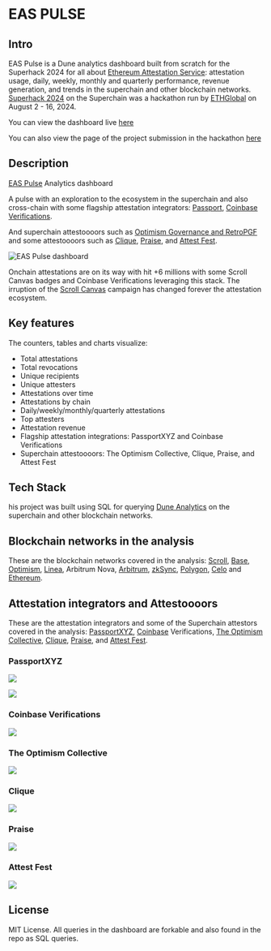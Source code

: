 # EAS PULSE

## Intro

EAS Pulse is a Dune analytics dashboard built from scratch for the Superhack 2024 for all about [Ethereum Attestation Service](https://attest.org): attestation usage, daily, weekly, monthly and quarterly performance, revenue generation, and trends in the superchain and other blockchain networks.
[Superhack 2024](https://ethglobal.com/events/superhack2024) on the Superchain was a hackathon run by [ETHGlobal](https://ethglobal.com/) on August 2 - 16, 2024.

You can view the dashboard live [here](https://dune.com/ivanmolto/eas-pulse-ethereum-attestation-service)

You can also view the page of the project submission in the hackathon [here](https://ethglobal.com/showcase/eas-pulse-yhn4i)

## Description

[EAS Pulse](https://dune.com/ivanmolto/eas-pulse-ethereum-attestation-service) Analytics dashboard

A pulse with an exploration to the ecosystem in the superchain and also cross-chain with some flagship attestation integrators: [Passport](https://passport.xyz), [Coinbase Verifications](https://github.com/coinbase/verifications).

And superchain attestoooors such as [Optimism Governance and RetroPGF](https://optimism.io) and some attestoooors such as [Clique](), [Praise](https://givepraise.xyz), and [Attest Fest](https://attest-fest.party).

![EAS Pulse dashboard](https://ivanmolto.mypinata.cloud/ipfs/QmYmyrPTdyr8CpgXoVjv7fCfSjq3wRBdpXapeH4TzVXjfR)

Onchain attestations are on its way with hit +6 millions with some Scroll Canvas badges and Coinbase Verifications leveraging this stack. The irruption of the [Scroll Canvas](https://scroll.io/canvas/mint) campaign has changed forever the attestation ecosystem.

## Key features

The counters, tables and charts visualize:

- Total attestations
- Total revocations
- Unique recipients
- Unique attesters
- Attestations over time
- Attestations by chain
- Daily/weekly/monthly/quarterly attestations
- Top attesters
- Attestation revenue
- Flagship attestation integrations: PassportXYZ and Coinbase Verifications
- Superchain attestoooors: The Optimism Collective, Clique, Praise, and Attest Fest

## Tech Stack

his project was built using SQL for querying [Dune Analytics](https://dune.com) on the superchain and other blockchain networks.

## Blockchain networks in the analysis

These are the blockchain networks covered in the analysis: [Scroll](https://scroll.io), [Base](https://www.base.org), [Optimism](https://optimism.io), [Linea](https://linea.build/), Arbitrum Nova, [Arbitrum](https://arbitrum.io/), [zkSync](https://zksync.io), [Polygon](https://polygon.technology), [Celo](https://celo.org) and [Ethereum](https://ethereum.org).

## Attestation integrators and Attestoooors

These are the attestation integrators and some of the Superchain attestors covered in the analysis: [PassportXYZ](https://www.passport.xyz), [Coinbase](https://www.coinbase.com) Verifications, [The Optimism Collective](https://community.optimism.io/welcome/welcome-overview), [Clique](https://www.clique.tech), [Praise](https://givepraise.xyz), and [Attest Fest](https://attest-fest.party).

### PassportXYZ

![](https://ivanmolto.mypinata.cloud/ipfs/QmW6AHT6KbNpWX2BFjwESzyjbtQ6N2nvsWDzAHLyjrgqSR)

![](https://ivanmolto.mypinata.cloud/ipfs/QmZcHZWKvcoRxWZKzk559vGWRZRAjgw1FeXccs5WjjVKkS)

### Coinbase Verifications

![](https://ivanmolto.mypinata.cloud/ipfs/QmR5oFr29YwfrGSp9nMAMoK7hy8v6dMZkKFjgwxJryPmgN)

### The Optimism Collective

![](https://ivanmolto.mypinata.cloud/ipfs/QmeFEtLERMJ2wy1tFwJ5Qf7a8JijfenyJHcQsw5yAZHACX)

### Clique

![](https://ivanmolto.mypinata.cloud/ipfs/QmdXHXuNNE3GXqgfvSSuf6ifjhoLNAMciJchd1aH5u8J7Q)

### Praise

![](https://ivanmolto.mypinata.cloud/ipfs/QmT7jauR9qrKjns8jbWsApMa9Txkqjtp74DqzMqpmLKHsZ)

### Attest Fest

![](https://ivanmolto.mypinata.cloud/ipfs/QmcV2jfGbeorWPM7BjMwkC1ktbnxQF6YdMeiq47pkaepQE)

## License

MIT License.
All queries in the dashboard are forkable and also found in the repo as SQL queries.
